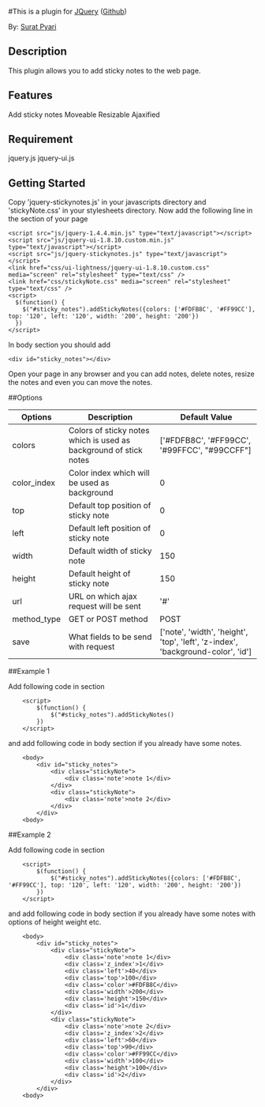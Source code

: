 #This is a plugin for [JQuery](http://www.jquery.com) ([Github](https://github.com/suratpyari/sticky_notes))

By: [Surat Pyari]()

## Description

This plugin allows you to add sticky notes to the web page.

## Features

Add sticky notes
Moveable
Resizable
Ajaxified

## Requirement

jquery.js
jquery-ui.js

## Getting Started

Copy 'jquery-stickynotes.js' in your javascripts directory and 'stickyNote.css' in your stylesheets directory. Now add the following line in the <head> section of your page
	
    <script src="js/jquery-1.4.4.min.js" type="text/javascript"></script>
    <script src="js/jquery-ui-1.8.10.custom.min.js" type="text/javascript"></script>
    <script src="js/jquery-stickynotes.js" type="text/javascript"></script>
    <link href="css/ui-lightness/jquery-ui-1.8.10.custom.css" media="screen" rel="stylesheet" type="text/css" />
    <link href="css/stickyNote.css" media="screen" rel="stylesheet" type="text/css" />
    <script>
      $(function() {
        $("#sticky_notes").addStickyNotes({colors: ['#FDFB8C', '#FF99CC'], top: '120', left: '120', width: '200', height: '200'})
      })
    </script>
		
In body section you should add

    <div id="sticky_notes"></div>
	
Open your page in any browser and you can add notes, delete notes, resize the notes and even you can move the notes.

##Options

|Options    |Description                                                      |Default Value                                                                  |
|-----------|-----------------------------------------------------------------|-------------------------------------------------------------------------------|
|colors     |Colors of sticky notes which is used as background of stick notes|['#FDFB8C', '#FF99CC', '#99FFCC', "#99CCFF"]                                   |
|color_index|Color index which will be used as background                     |0                                                                              |
|top        |Default top position of sticky note                              |0                                                                              | 
|left       |Default left position of sticky note                             |0                                                                              |
|width      |Default width of sticky note                                     |150                                                                            |
|height     |Default height of sticky note                                    |150                                                                            |
|url        |URL on which ajax request will be sent                           |'#'                                                                            | 
|method_type|GET or POST method                                               |POST                                                                           |
|save       |What fields to be send with request                              |['note', 'width', 'height', 'top', 'left', 'z-index', 'background-color', 'id']|
##Example 1

Add following code in <head> section

		<script>
			$(function() {
				$("#sticky_notes").addStickyNotes()
			})
		</script>

and add following code in body section if you already have some notes.

		<body>
			<div id="sticky_notes">
				<div class="stickyNote">
					<div class='note'>note 1</div>
				</div>
				<div class="stickyNote">
					<div class='note'>note 2</div>
				</div>
			</div>
		<body>	
	
##Example 2

Add following code in <head> section

		<script>
			$(function() {
				$("#sticky_notes").addStickyNotes({colors: ['#FDFB8C', '#FF99CC'], top: '120', left: '120', width: '200', height: '200'})
			})
		</script>

and add following code in body section if you already have some notes with options of height weight etc.

		<body>
			<div id="sticky_notes">
				<div class="stickyNote">
					<div class='note'>note 1</div>
					<div class='z_index'>1</div>
					<div class='left'>40</div>
					<div class='top'>100</div>
					<div class='color'>#FDFB8C</div>
					<div class='width'>200</div>
					<div class='height'>150</div>
					<div class='id'>1</div>
				</div>
				<div class="stickyNote">
					<div class='note'>note 2</div>
					<div class='z_index'>2</div>
					<div class='left'>60</div>
					<div class='top'>90</div>
					<div class='color'>#FF99CC</div>
					<div class='width'>100</div>
					<div class='height'>100</div>
					<div class='id'>2</div>
				</div>
			</div>
		<body>	